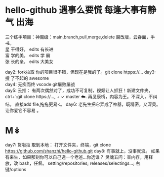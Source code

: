 # hello-github  遇事么要慌  每逢大事有静气 出海
三个练手项目：神魔级：main,branch,pull,merge,delete 魔改版，云吞面，手书。   
星 干得好， edits 有长进  
富 学的美， edits 学  霸  
张 长的亲， edits 大美女 

day2: fork拉取 你的项目很不错，但现在是我的了。git clone htpps://... 
day3: 搜       了不起的 awesome  
day4: 无疾而终   vscode git屡败屡战  
day5: 云推： 有两次偶然对了，成功不可复制，视频让人抓狂！新建文件夹， ctrl+`:git clone https://...,   + ✓ master ☁️. 再见康桥，内容为王。不深入，不纠结。  直接add file,拖拖更易<。 
day6: 老先生把它弄成了神器，既精密，又深奥。让你爱它不容易 。
# M↡  
day7: 货啦拉 取到本地： 打开文件夹，终端，git clone https://github.com/shanzhi/hello-github.git
day8: 有事就上，没事就浪。 如果有来生，如果那刻你可以自己选一个老爸...你选谁？ 灵魂五问：查内存，用释放，改 bash，任督。 setting/repositories;  releases/selectings...;  右键/options
